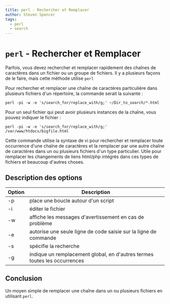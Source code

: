 ```yaml
---
title: perl - Rechercher et Remplacer
author: Steven Spencer
tags:
  - perl
  - search
---
```


# `perl` - Rechercher et Remplacer

Parfois, vous devez rechercher et remplacer rapidement des chaînes de caractères dans un fichier ou un groupe de fichiers. Il y a plusieurs façons de le faire, mais cette méthode utilise `perl`

Pour rechercher et remplacer une chaîne de caractères particulière dans plusieurs fichiers d'un répertoire, la commande serait la suivante :

```
perl -pi -w -e 's/search_for/replace_with/g;' ~/Dir_to_search/*.html
```

Pour un seul fichier qui peut avoir plusieurs instances de la chaîne, vous pouvez indiquer le fichier :

```
perl -pi -w -e 's/search_for/replace_with/g;' /var/www/htdocs/bigfile.html
```

Cette commande utilise la syntaxe de vi pour rechercher et remplacer toute occurrence d'une chaîne de caractères et la remplacer par une autre chaîne de caractères dans un ou plusieurs fichiers d'un type particulier. Utile pour remplacer les changements de liens html/php intégrés dans ces types de fichiers et beaucoup d'autres choses.

## Description des options

| Option | Description                                                               |
| ------ | ------------------------------------------------------------------------- |
| -p     | place une boucle autour d'un script                                       |
| -i     | éditer le fichier                                                         |
| -w     | affiche les messages d'avertissement en cas de problème                   |
| -e     | autorise une seule ligne de code saisie sur la ligne de commande          |
| -s     | spécifie la recherche                                                     |
| -g     | indique un remplacement global, en d'autres termes toutes les occurrences |

## Conclusion

Un moyen simple de remplacer une chaîne dans un ou plusieurs fichiers en utilisant `perl`.
